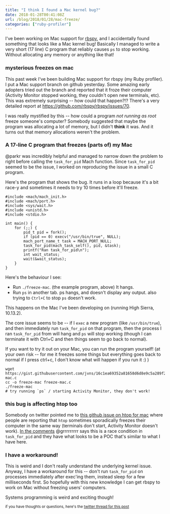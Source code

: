 ```yaml
---
title: "I think I found a Mac kernel bug?"
date: 2018-01-28T00:41:08Z
url: /blog/2018/01/28/mac-freeze/
categories: ["ruby-profiler"]
---
```


I've been working on Mac support for [rbspy](https://github.com/rbspy/rbspy), and I accidentally
found something that looks like a Mac kernel bug!  Basically I managed to write a very short (17
line) C program that reliably causes `ps` to stop working. Without allocating any memory or anything
like that!

### mysterious freezes on mac

This past week I've been building Mac support for rbspy (my Ruby profiler). I put a Mac support
branch on github yesterday. Some amazing early adopters tried out the branch and reported that it
froze their computer (Activity Monitor stopped working, they couldn't open new terminals, etc). This
was extremely surprising -- how could that happen?!? There's a very detailed report at
https://github.com/rbspy/rbspy/issues/70.

I was really mystified by this -- how could a program *not running as root* freeze someone's
computer? Somebody suggested that maybe the program was allocating a lot of
memory, but I didn't **think** it was. And it turns out that memory allocations weren't the problem.

### A 17-line C program that freezes (parts of) my Mac

@parkr was incredibly helpful and managed to narrow down the problem to right before calling the
`task_for_pid` Mach function. Since `task_for_pid` seemed to be the issue, I worked on reproducing
the issue in a small C program.

Here's the program that shows the bug. It runs in a loop because it's a bit race-y and sometimes it
needs to try 10 times before it'll freeze.

```
#include <mach/mach_init.h>
#include <mach/port.h>
#include <sys/wait.h>
#include <unistd.h>
#include <stdio.h>

int main() {
    for (;;) {
        pid_t pid = fork();
        if (pid == 0) execv("/usr/bin/true", NULL); 
        mach_port_name_t task = MACH_PORT_NULL;
        task_for_pid(mach_task_self(), pid, &task);
        printf("Ran task_for_pid\n");
        int wait_status;
        wait(&wait_status);
    }
}
```

Here's the behaviour I see:

* Run `./freeze-mac`. (the example program, above) It hangs.
* Run `ps` in another tab. ps hangs, and doesn't display any output. also trying to `Ctrl+C` to stop `ps` doesn't work.

This happens on the Mac I've been developing on (running High Sierra, 10.13.2).

The core issue seems to be -- if I `exec` a new program (like `/usr/bin/true`), and then immediately
run `task_for_pid` on that program, then the process I ran `task_for_pid` from will hang and `ps`
will stop working (though I can terminate it with Ctrl+C and then things seem to go back to
normal). 

If you want to try it out on your Mac, you can run the program yourself! (at your own risk -- for me
it freezes some things but everything goes back to normal if I press ctrl+c, I don't know what will
happen if you run it :) )

```
wget https://gist.githubusercontent.com/jvns/16c1ea69352a81658d6d8e9c5a289f2a/raw/ea11fa0a16bfcd4fd019666b790c6c8fe624f9f0/freeze-mac.c
cc -o freeze-mac freeze-mac.c
./freeze-mac
# try running `ps` / starting Activity Monitor, they don't work!
```

### this bug is affecting htop too

Somebody on twitter pointed me to [this github issue on htop for mac](https://github.com/hishamhm/htop/issues/682)  where people are reporting that `htop` sometimes
sporadically freezes their computer in the same way (terminals don't start, Activity Monitor doesn't
work). [In the
comments](https://github.com/hishamhm/htop/issues/682#issuecomment-355759162) @grrrrrrrrr says this
is a race condition in `task_for_pid` and they have what looks to be a POC that's similar to what I
have here.

### I have a workaround!

This is weird and I don't really understand the underlying kernel issue. Anyway, I have a workaround
for this -- don't run `task_for_pid` on processes immediately after exec'ing them, instead sleep for
a few milliseconds first. So hopefully with this new knowledge I can get rbspy to work on Mac
without freezing users' computers.

Systems programming is weird and exciting though!

<small>if you have thoughts or questions, here's the [twitter thread for this post](https://twitter.com/b0rk/status/957498366606368768)</small>
